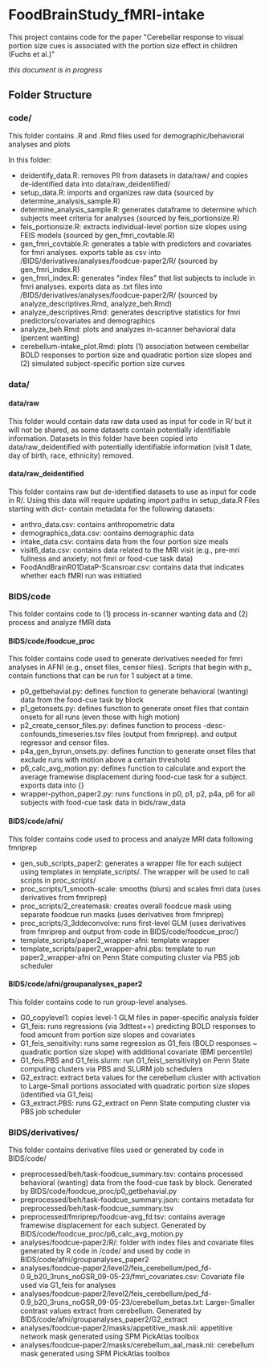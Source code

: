 # FoodBrainStudy_fMRI-intake

This project contains code for the paper "Cerebellar response to visual portion size cues is associated with the portion size effect in children (Fuchs et al.)"

*this document is in progress*

## Folder Structure

### code/

This folder contains .R and .Rmd files used for demographic/behavioral analyses and plots

In this folder:

-   deidentify_data.R: removes PII from datasets in data/raw/ and copies de-identified data into data/raw_deidentified/
-   setup_data.R: imports and organizes raw data (sourced by determine_analysis_sample.R)
-   determine_analysis_sample.R: generates dataframe to determine which subjects meet criteria for analyses (sourced by feis_portionsize.R)
-   feis_portionsize.R: extracts individual-level portion size slopes using FEIS models (sourced by gen_fmri_covtable.R)
-   gen_fmri_covtable.R: generates a table with predictors and covariates for fmri analyses. exports table as csv into /BIDS/derivatives/analyses/foodcue-paper2/R/ (sourced by gen_fmri_index.R)
-   gen_fmri_index.R: generates "index files" that list subjects to include in fmri analyses. exports data as .txt files into /BIDS/derivatives/analyses/foodcue-paper2/R/ (sourced by analyze_descriptives.Rmd, analyze_beh.Rmd)
-   analyze_descriptives.Rmd: generates descriptive statistics for fmri predictors/covariates and demographics
-   analyze_beh.Rmd: plots and analyzes in-scanner behavioral data (percent wanting)
-   cerebellum-intake_plot.Rmd: plots (1) association between cerebellar BOLD responses to portion size and quadratic portion size slopes and (2) simulated subject-specific portion size curves

### data/

#### data/raw

This folder would contain data raw data used as input for code in R/ but it will not be shared, as some datasets contain potentially identifiable information. Datasets in this folder have been copied into data/raw_deidentified with potentially identifiable information (visit 1 date, day of birth, race, ethnicity) removed. 

#### data/raw_deidentified

This folder contains raw but de-identified datasets to use as input for code in R/. Using this data will require updating import paths in setup_data.R Files starting with dict- contain metadata for the following datasets:

-   anthro_data.csv: contains anthropometric data 
-   demographics_data.csv: contains demographic data
-   intake_data.csv: contains data from the four portion size meals
-   visit6_data.csv: contains data related to the MRI visit (e.g., pre-mri fullness and anxiety; not fmri or food-cue task data)
-   FoodAndBrainR01DataP-Scansroar.csv: contains data that indicates whether each fMRI run was initiatied 

### BIDS/code

This folder contains code to (1) process in-scanner wanting data and (2) process and analyze fMRI data

#### BIDS/code/foodcue_proc

This folder contains code used to generate derivatives needed for fmri analyses in AFNI (e.g., onset files, censor files).
Scripts that begin with p_ contain functions that can be run for 1 subject at a time.

- p0_getbehavial.py: defines function to generate behavioral (wanting) data from the food-cue task by block
- p1_getonsets.py: defines function to generate onset files that contain onsets for all runs (even those with high motion) 
- p2_create_censor_files.py: defines function to process -desc-confounds_timeseries.tsv files (output from fmriprep). and output regressor and censor files.
- p4a_gen_byrun_onsets.py: defines function to generate onset files that exclude runs with motion above a certain threshold
- p6_calc_avg_motion.py: defines function to calculate and export the average framewise displacement during food-cue task for a subject. exports data into {}
- wrapper-python_paper2.py: runs functions in p0, p1, p2, p4a, p6 for all subjects with food-cue task data in bids/raw_data

#### BIDS/code/afni/

This folder contains code used to process and analyze MRI data following fmriprep

-   gen_sub_scripts_paper2: generates a wrapper file for each subject using templates in template_scripts/. The wrapper will be used to call scripts in proc_scripts/
-   proc_scripts/1_smooth-scale: smooths (blurs) and scales fmri data (uses derivatives from fmriprep)
-   proc_scripts/2_createmask: creates overall foodcue mask using separate foodcue run masks (uses derivatives from fmriprep)
-   proc_scripts/3_3ddeconvolve: runs first-level GLM (uses derivatives from fmriprep and output from code in BIDS/code/foodcue_proc/)
-   template_scripts/paper2_wrapper-afni: template wrapper
-   template_scripts/paper2_wrapper-afni.pbs: template to run paper2_wrapper-afni on Penn State computing cluster via PBS job scheduler

#### BIDS/code/afni/groupanalyses_paper2

This folder contains code to run group-level analyses.

-   G0_copylevel1: copies level-1 GLM files in paper-specific analysis folder
-   G1_feis: runs regressions (via 3dttest++) predicting BOLD responses to food amount from portion size slopes and covariates
-   G1_feis_sensitivity: runs same regression as G1_feis (BOLD responses ~ quadratic portion size slope) with additional covariate (BMI percentile)
-   G1_feis.PBS and G1_feis.slurm: run G1_feis(_sensitivity) on Penn State computing clusters via PBS and SLURM job schedulers 
-   G2_extract: extract beta values for the cerebellum cluster with activation to Large-Small portions associated with quadratic portion size slopes (identified via G1_feis)
-   G3_extract.PBS: runs G2_extract on Penn State computing cluster via PBS job scheduler

### BIDS/derivatives/

This folder contains derivative files used or generated by code in BIDS/code/

-   preprocessed/beh/task-foodcue_summary.tsv: contains processed behavioral (wanting) data from the food-cue task by block. Generated by BIDS/code/foodcue_proc/p0_getbehavial.py
-   preprocessed/beh/task-foodcue_summary.json: contains metadata for preprocessed/beh/task-foodcue_summary.tsv
-   preprocessed/fmriprep/foodcue-avg_fd.tsv: contains average framewise displacement for each subject. Generated by BIDS/code/foodcue_proc/p6_calc_avg_motion.py
-   analyses/foodcue-paper2/R/: folder with index files and covariate files generated by R code in /code/ and used by code in BIDS/code/afni/groupanalyses_paper2
-   analyses/foodcue-paper2/level2/feis_cerebellum/ped_fd-0.9_b20_3runs_noGSR_09-05-23/fmri_covariates.csv: Covariate file used via G1_feis for analyses
-   analyses/foodcue-paper2/level2/feis_cerebellum/ped_fd-0.9_b20_3runs_noGSR_09-05-23/cerebellum_betas.txt: Larger-Smaller contrast values extract from cerebellum. Generated by BIDS/code/afni/groupanalyses_paper2/G2_extract
-   analyses/foodcue-paper2/masks/appetitive_mask.nii: appetitive network mask generated using SPM PickAtlas toolbox
-   analyses/foodcue-paper2/masks/cerebellum_aal_mask.nii: cerebellum mask generated using SPM PickAtlas toolbox

